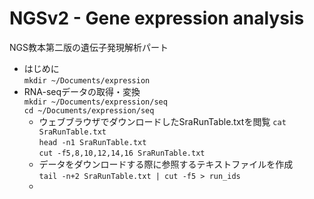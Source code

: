 # NGSv2 - Gene expression analysis
NGS教本第二版の遺伝子発現解析パート  
- はじめに  
```mkdir ~/Documents/expression```  
- RNA-seqデータの取得・変換  
```mkdir ~/Documents/expression/seq```  
```cd ~/Documents/expression/seq```  
  - ウェブブラウザでダウンロードしたSraRunTable.txtを閲覧
  ```cat SraRunTable.txt```  
  ```head -n1 SraRunTable.txt```  
  ```cut -f5,8,10,12,14,16 SraRunTable.txt```  
  - データをダウンロードする際に参照するテキストファイルを作成  
  ```tail -n+2 SraRunTable.txt | cut -f5 > run_ids```  
  - 
